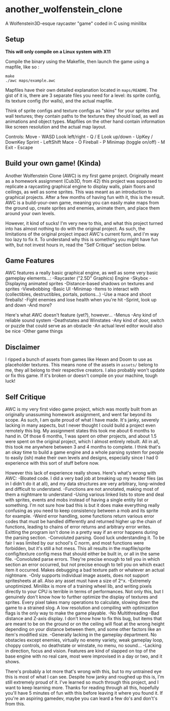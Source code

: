 # another_wolfenstein_clone
A Wolfenstein3D-esque raycaster "game" coded in C using minilibx

## Setup

**This will only compile on a Linux system with X11**

Compile the binary using the Makefile, then launch the game using a mapfile, like so :
```
make
./awc maps/example.awc
```
Mapfiles have their own detailed explanation located in `maps/README`.
The gist of it is, there are 3 separate files you need for a level: its sprite config, its texture config (for walls), and the actual mapfile. 

Think of sprite configs and texture configs as "skins" for your sprites and wall textures; they contain paths to the textures they should load, as well as animations and object types.
Mapfiles on the other hand contain information like screen resolution and the actual map layout.

Controls:
Move - WASD
Look left/right - Q / E
Look up/down - UpKey / DownKey
Sprint - LeftShift
Mace - O
Fireball - P
Minimap (toggle on/off) - M
Exit - Escape

## Build your own game! (Kinda)

Another Wolfenstein Clone (AWC) is my first game project. Originally meant as a homework assignment (Cub3D, from 42) this project was supposed to replicate a raycasting graphical engine to display walls, plain floors and ceilings, as well as some sprites. This was meant as an introduction to graphical projects.
After a few months of having fun with it, this is the result. AWC is a build-your-own game, meaning you can easily make maps from the ground up, create sprites and enemies, animate them, and place them around your own levels.

However, it kind of sucks! I'm very new to this, and what this project turned into has almost nothing to do with the original project. As such, the limitations of the original project impact AWC's current form, and I'm way too lazy to fix it. To understand why this is something you might have fun with, but not invest hours in, read the "Self Critique" section below.

## Game Features

AWC features a really basic graphical engine, as well as some very basic gameplay elements...:
-Raycaster ("2.5D" Graphics) Engine
-Skybox
-Displaying animated sprites
-Distance-based shadows on textures and sprites
-Viewbobbing
-Basic UI
-Minimap
-Items to interact with (collectibles, destructibles, portals, potions...)
-Use a mace and shoot fireballs!
-Fight enemies and lose health when you're hit
-Sprint, look up and down
-And more?

Here's what AWC doesn't feature (yet?), however...
-Menus
-Any kind of reliable sound system
-Deathstates and Winstates
-Any kind of door, switch or puzzle that could serve as an obstacle
-An actual level editor would also be nice
-Other game things

## Disclaimer

I ripped a bunch of assets from games like Hexen and Doom to use as placeholder textures. This means none of the assets in `assets/` belong to me, they all belong to their respective creators.
I also probably won't update or fix this game. If it's broken or doesn't compile on your machine, tough luck!

## Self Critique

AWC is my very first video game project, which was mostly built from an originally unassuming homework assignment, and went far beyond its scope.
As such, I am quite proud of what I have made. It's janky, severely lacking in many aspects, but I never thought I could build a project even remotely this big.
My assignment states this took me about 6 months to hand in. Of those 6 months, 1 was spent on other projects, and about 1.5 were spent on the original project, which I almost entirely rebuilt. All in all, this took me anywhere between 3 and 4 months to complete. I think that's an okay time to build a game engine and a whole parsing system for people to easily (ish) make their own levels and designs, especially since I had 0 experience with this sort of stuff before now.

However this lack of experience really shows. Here's what's wrong with AWC:
-Bloated code. I did a very bad job at breaking up my header files (as in I didn't do it at all), and my data structures are very arbitrary, long-winded and difficult to understand.
-Functions are not annotated, making most of them a nightmare to understand
-Using various linked lists to store and deal with sprites, events and mobs instead of having a single entity list or something. I'm not sure how bad this is but it does make everything really confusing as you need to keep consistency between a mob and its sprite for example.
-Weird error handling, some functions return various error codes that must be handled differently and returned higher up the chain of functions, leading to chains of error returns and arbitrary error writes. Exitting the program isn't done in a pretty way if an error happens during the parsing section.
-Convoluted parsing. Good luck understanding it. To be fair I was limited by our school's C norm, and most functions were forbidden, but it's still a hot mess. This all results in the mapfile/sprite config/texture config mess that should either be built in, or all in the same file.
-Convoluted parse errors. They're precise enough to tell you in which section an error occurred, but not precise enough to tell you on which exact item it occurred. Makes debugging a bad texture path or whatever an actual nightmare.
-Only supports individual image assets, does not support spritesheets at all. Also any asset must have a size of 2^x. 
-Extremely unoptimized. Minilibx is more of a training wheel lib, and writing pixels directly to your CPU is terrible in terms of performances. Not only this, but I genuinely don't know how to further optimize the display of textures and sprites. Every pixel takes many operations to calculate, slowing down the game to a strained slog. A low resolution and compiling with optimization flags is the only way to make the game playable.
-No Multithreading
-Bad distance and Z-axis display. I don't know how to fix this bug, but items that are meant to be on the ground or on the ceiling will float at the wrong height depending on your distance between them, and some other factors like an item's modified size.
-Generally lacking in the gameplay department. No obstacles except enemies, virtually no enemy variety, weak gameplay loop, choppy controls, no deathstate or winstate, no menu, no sound...
-Lacking in direction, focus and vision. Features are kind of slapped on top of the base engine with no real care, most were improvised in a day or two, and it shows.

There's probably a lot more that's wrong with this, but to my untrained eye this is most of what I can see. Despite how janky and roughed up this is, I'm still extremely proud of it. I've learned so much through this project, and I want to keep learning more.
Thanks for reading through all this, hopefully you'll have 5 minutes of fun with this before leaving it where you found it. If you're an aspiring gamedev, maybe you can leard a few do's and don't's from this.

